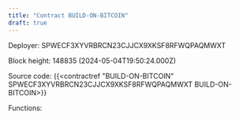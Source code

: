 ```yaml
---
title: "Contract BUILD-ON-BITCOIN"
draft: true
---
```

Deployer: SPWECF3XYVRBRCN23CJJCX9XKSF8RFWQPAQMWXT


 



Block height: 148835 (2024-05-04T19:50:24.000Z)

Source code: {{<contractref "BUILD-ON-BITCOIN" SPWECF3XYVRBRCN23CJJCX9XKSF8RFWQPAQMWXT BUILD-ON-BITCOIN>}}

Functions:


